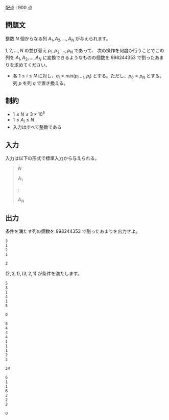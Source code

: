 配点 : $900$ 点

## 問題文

整数 $N$ 個からなる列 $A_1,A_2,...,A_N$ が与えられます。

$1,2,...,N$ の並び替え $p_1,p_2,...,p_N$ であって、
次の操作を何度か行うことでこの列を $A_1,A_2,...,A_N$ に変換できるようなものの個数を $998244353$ で割ったあまりを求めてください。

- 各 $1\leq i\leq N$ に対し、$q_i=min(p_{i-1},p_{i})$ とする。ただし、$p_0=p_N$ とする。列 $p$ を列 $q$ で置き換える。

## 制約

- $1 \leq N \leq 3 \times 10^5$
- $1 \leq A_i \leq N$
- 入力はすべて整数である

## 入力

入力は以下の形式で標準入力から与えられる。

> $N$
> 
> $A_1$
> 
> $:$
> 
> $A_N$

## 出力

条件を満たす列の個数を $998244353$ で割ったあまりを出力せよ。

```input1
3
1
2
1
```

```output1
2
```

$(2,3,1),(3,2,1)$ が条件を満たします。

```input2
5
3
1
4
1
5
```

```output2
0
```

```input3
8
4
4
4
1
1
1
2
2
```

```output3
24
```

```input4
6
1
1
6
2
2
2
```

```output4
0
```